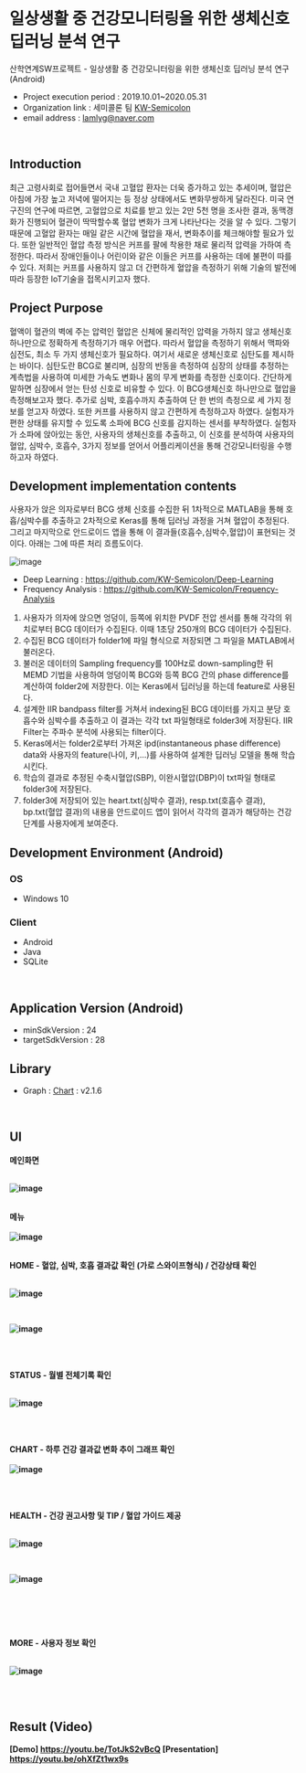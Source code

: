 # 일상생활 중 건강모니터링을 위한 생체신호 딥러닝 분석 연구
 산학연계SW프로젝트 - 일상생활 중 건강모니터링을 위한 생체신호 딥러닝 분석 연구 (Android) <br />
- Project execution period : 2019.10.01~2020.05.31 <br/>
- Organization link : 세미콜론 팀 [KW-Semicolon](https://github.com/KW-Semicolon)
- email address : lamlyg@naver.com <br />

<br/>

## Introduction
최근 고령사회로 접어들면서 국내 고혈압 환자는 더욱 증가하고 있는 추세이며,
	혈압은 아침에 가장 높고 저녁에 떨어지는 등 정상 상태에서도 변화무쌍하게 달라진다. 미국 연구진의 연구에 따르면, 고혈압으로 치료를 받고 있는 2만 5천 명을 조사한 결과, 동맥경화가 진행되어 혈관이 딱딱할수록 혈압 변화가 크게 나타난다는 것을 알 수 있다. 그렇기 때문에 고혈압 환자는 매일 같은 시간에 혈압을 재서, 변화추이를 체크해야할 필요가 있다. 또한 일반적인 혈압 측정 방식은 커프를 팔에 착용한 채로 물리적 압력을 가하여 측정한다. 따라서 장애인들이나 어린이와 같은 이들은 커프를 사용하는 데에 불편이 따를 수 있다. 저희는 커프를 사용하지 않고 더 간편하게 혈압을 측정하기 위해 기술의 발전에 따라 등장한 IoT기술을 접목시키고자 했다.
<br/>

## Project Purpose
혈액이 혈관의 벽에 주는 압력인 혈압은 신체에 물리적인 압력을 가하지 않고 생체신호 하나만으로 정확하게 측정하기가 매우 어렵다. 따라서 혈압을 측정하기 위해서 맥파와 심전도, 최소 두 가지 생체신호가 필요하다. 여기서 새로운 생체신호로 심탄도를 제시하는 바이다. 심탄도란 BCG로 불리며, 심장의 	반동을 측정하여 심장의 상태를 추정하는 계측법을 사용하여 미세한 가속도 변화나 몸의 무게 변화를 측정한 신호이다. 간단하게 말하면 심장에서 얻는 탄성 신호로 비유할 수 있다. 이 BCG생체신호 하나만으로 혈압을 측정해보고자 했다. 추가로 심박, 호흡수까지 추출하여 단 한 번의 측정으로 세 가지 정보를 얻고자 하였다. 또한 커프를 사용하지 않고 간편하게 측정하고자 하였다. 실험자가 편한 상태를 유지할 수 있도록 소파에 BCG 신호를 감지하는 센서를 부착하였다. 실험자가 소파에 앉아있는 동안, 사용자의 생체신호를 추출하고, 이 신호를 분석하여 사용자의 혈압, 심박수, 호흡수, 3가지 정보를 얻어서 어플리케이션을 통해 건강모니터링을 수행하고자 하였다.

## Development implementation contents
사용자가 앉은 의자로부터 BCG 생체 신호를 수집한 뒤 1차적으로 MATLAB을 통해 호흡/심박수를 추출하고 2차적으로 Keras를 통해 딥러닝 과정을 거쳐 혈압이 추정된다. 그리고 마지막으로 안드로이드 앱을 통해 이 결과들(호흡수,심박수,혈압)이 표현되는 것이다. 아래는 그에 따른 처리 흐름도이다.
<br/>

![image](https://user-images.githubusercontent.com/33417495/87445922-9eea2c00-c633-11ea-95a1-f4a8057a9d17.png)

- Deep Learning : https://github.com/KW-Semicolon/Deep-Learning
- Frequency Analysis : https://github.com/KW-Semicolon/Frequency-Analysis

1. 사용자가 의자에 앉으면 엉덩이, 등쪽에 위치한 PVDF 전압 센서를 통해 각각의 위치로부터 BCG 데이터가 수집된다. 이때 1초당 250개의 BCG 데이터가 수집된다. 
2. 수집된 BCG 데이터가 folder1에 파일 형식으로 저장되면 그 파일을 MATLAB에서 불러온다. 
3. 불러온 데이터의 Sampling frequency를 100Hz로 down-sampling한 뒤 MEMD 기법을 사용하여 엉덩이쪽 BCG와 등쪽 BCG 간의 phase difference를 계산하여 folder2에 저장한다. 이는 Keras에서 딥러닝을 하는데 feature로 사용된다. 
4. 설계한 IIR bandpass filter를 거쳐서 indexing된 BCG 데이터를 가지고 분당 호흡수와 심박수를 추출하고 이 결과는 각각 txt 파일형태로 folder3에 저장된다. IIR Filter는 주파수 분석에 사용되는 filter이다.
5. Keras에서는 folder2로부터 가져온 ipd(instantaneous phase difference) data와 사용자의 feature(나이, 키,...)를 사용하여 설계한 딥러닝 모델을 통해 학습시킨다. 
6. 학습의 결과로 추정된 수축시혈압(SBP), 이완시혈압(DBP)이 txt파일 형태로 folder3에 저장된다.
7. folder3에 저장되어 있는 heart.txt(심박수 결과), resp.txt(호흡수 결과), bp.txt(혈압 결과)의 내용을 안드로이드 앱이 읽어서 각각의 결과가 해당하는 건강 단계를 사용자에게 보여준다.

## Development Environment (Android)
### OS 
- Windows 10
### Client
- Android
- Java
- SQLite
<br/>

## Application Version (Android)
- minSdkVersion : 24
- targetSdkVersion : 28

## Library
- Graph : [Chart](https://github.com/PhilJay/MPAndroidChart) : v2.1.6

<br/>


## UI
<b>메인화면<b/><br/><br/>

![image](https://user-images.githubusercontent.com/33417495/83058181-eb34d900-a092-11ea-9529-1047edac5236.png)
<br/><br/>

<b>메뉴<b/><br/><br/>
 ![image](https://user-images.githubusercontent.com/33417495/83059144-68148280-a094-11ea-90f4-5cae6dbfa008.png)
<br/><br/>
  
<b>HOME - 혈압, 심박, 호흡 결과값 확인 (가로 스와이프형식) / 건강상태 확인<b/> <br/><br/>

![image](https://user-images.githubusercontent.com/33417495/83058284-17505a00-a093-11ea-8eff-b7c02194eb93.png)

<br/>

![image](https://user-images.githubusercontent.com/33417495/83059052-4a471d80-a094-11ea-9a09-d8b9feb24ae9.png)

<br/><br/>

<b>STATUS - 월별 전체기록 확인<b/><br/><br/>

![image](https://user-images.githubusercontent.com/33417495/83058472-626a6d00-a093-11ea-9a5f-937914f8e7d1.png)

<br/><br/>

<b>CHART - 하루 건강 결과값 변화 추이 그래프 확인<b/><br/><br/>
![image](https://user-images.githubusercontent.com/33417495/83058497-69917b00-a093-11ea-9c14-fc40b7b4357c.png)

<br/><br/>

<b>HEALTH - 건강 권고사항 및 TIP / 혈압 가이드 제공<b/><br/><br/>

![image](https://user-images.githubusercontent.com/33417495/83058535-7ada8780-a093-11ea-981e-f139ecbacf77.png)

<br/>

![image](https://user-images.githubusercontent.com/33417495/83059247-94300380-a094-11ea-8600-450c8e589ac3.png)

<br/>

<br/><br/>

<b>MORE - 사용자 정보 확인<b/><br/><br/>

![image](https://user-images.githubusercontent.com/33417495/83058561-8463ef80-a093-11ea-8e56-6b1b8074e41e.png)

<br/><br/>

## Result (Video)
[Demo] https://youtu.be/TotJkS2vBcQ
[Presentation] https://youtu.be/ohXfZt1wx9s
